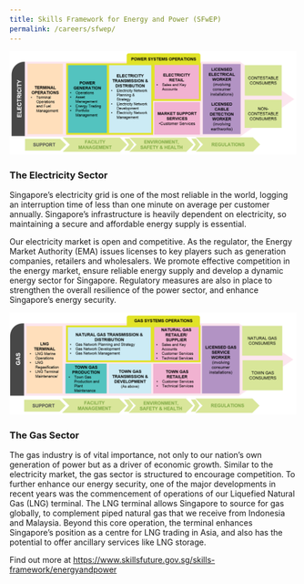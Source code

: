 ```yaml
---
title: Skills Framework for Energy and Power (SFwEP)
permalink: /careers/sfwep/
---
```

![alt text - The Electricity Sector](/images/careers/sfwep/electricity.png)

### The Electricity Sector  
Singapore’s electricity grid is one of the most reliable in the world, logging an interruption time of less than one minute on average per customer annually. Singapore’s infrastructure is heavily dependent on electricity, so maintaining a secure and affordable energy supply is essential.

Our electricity market is open and competitive. As the regulator, the Energy Market Authority (EMA) issues licenses to key players such as generation companies, retailers and wholesalers. We promote effective competition in the energy market, ensure reliable energy supply and develop a dynamic energy sector for Singapore. Regulatory measures are also in place to strengthen the overall resilience of the power sector, and enhance Singapore’s energy security.

![alt text - The Gas Sector](/images/careers/sfwep/gas.png)

### The Gas Sector  
The gas industry is of vital importance, not only to our nation’s own generation of power but as a driver of economic growth. Similar to the electricity market, the gas sector is structured to encourage competition. To further enhance our energy security, one of the major developments in recent years was the commencement of operations of our Liquefied Natural Gas (LNG) terminal. The LNG terminal allows Singapore to source for gas globally, to complement piped natural gas that we receive from Indonesia and Malaysia. Beyond this core operation, the terminal enhances Singapore’s position as a centre for LNG trading in Asia, and also has the potential to offer ancillary services like LNG storage.

Find out more at <a href="https://www.skillsfuture.gov.sg/skills-framework/energyandpower" target="_blank">https://www.skillsfuture.gov.sg/skills-framework/energyandpower</a>  
